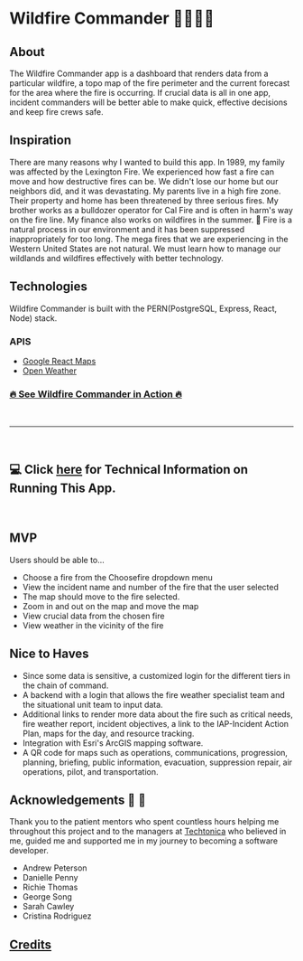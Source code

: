 # Wildfire Commander 🌲🌲🌳🔥

## About
The Wildfire Commander app is a dashboard that renders data from a particular wildfire, a topo map of the fire perimeter and the current forecast for the area where the fire is occurring. If crucial data is all in one app, incident commanders will be better able to make quick, effective decisions and keep fire crews safe. 


## Inspiration
   There are many reasons why I wanted to build this app. In 1989, my  family was affected by the Lexington Fire. We experienced how fast a fire can move and how destructive fires can be. We didn't lose our home but our neighbors did, and it was devastating. My parents live in a high fire zone. Their property and home has been threatened by three serious fires. My brother works as a bulldozer operator for Cal Fire  and is often in harm's way on the fire line.  My finance also works on wildfires in the summer. 🚒   Fire is a natural process in our environment and it has been suppressed inappropriately for too long. The mega fires that we are experiencing in the Western United States are not natural.  We must learn how to manage our wildlands and wildfires effectively with better technology. 


## Technologies
 Wildfire Commander is built with the PERN(PostgreSQL, Express, React, Node) stack.

### APIS
  * [Google React Maps](https://tomchentw.github.io/react-google-maps/)
  * [Open Weather](https://openweathermap.org/appid) 


### [🔥 See Wildfire Commander in Action 🔥 ](https://stark-badlands-48876.herokuapp.com/) 

<br>

***
<br>

## 💻 Click [here](./docs/technicalInformation.md) for Technical Information on Running This App.

<br>

## MVP

Users should be able to...

* Choose a fire from the Choosefire dropdown menu
* View the incident name and number of the fire that the user selected
* The map should move to the fire selected. 
* Zoom in and out on the map and move the map
* View crucial data from the chosen fire 
* View weather in the vicinity of the fire

## Nice to Haves

* Since some data is sensitive, a customized login for the different tiers in the chain of command. 
* A backend with a login that allows the fire weather specialist team and the situational unit team to input data. 
* Additional links to render more data about the fire such as critical needs, fire weather report, incident objectives, a link to the IAP-Incident Action Plan, maps for the day, and resource tracking. 
* Integration with Esri's ArcGIS mapping software.
* A QR code for maps such as operations, communications, progression, planning, briefing, public information, evacuation, suppression repair, air operations, pilot, and transportation. 


## Acknowledgements 🙏 👏 
Thank you to the patient mentors who spent countless hours helping me throughout this project and to the managers at [Techtonica](https://techtonica.org/) who believed in me, guided me and supported me in my journey to becoming a software developer. 

* Andrew Peterson 
* Danielle Penny
* Richie Thomas
* George Song
* Sarah Cawley
* Cristina Rodriguez


## [Credits](./CONTRIBUTORS.md)

